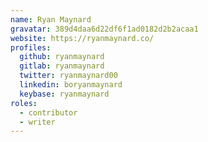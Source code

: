 ```yaml
---
name: Ryan Maynard
gravatar: 389d4daa6d22df6f1ad0182d2b2acaa1
website: https://ryanmaynard.co/
profiles:
  github: ryanmaynard
  gitlab: ryanmaynard
  twitter: ryanmaynard00
  linkedin: boryanmaynard
  keybase: ryanmaynard
roles:
  - contributor
  - writer
---
```

